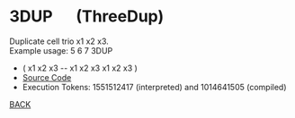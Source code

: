 # 3DUP &emsp; (ThreeDup)
Duplicate cell trio x1 x2 x3.<br/>Example usage: 5 6 7 3DUP
* ( x1 x2 x3 -- x1 x2 x3 x1 x2 x3 )
* [Source Code](../words/shando/ThreeDup.cs)
* Execution Tokens: 1551512417 (interpreted) and 1014641505 (compiled)


[BACK](builtins.md#ThreeDup)
